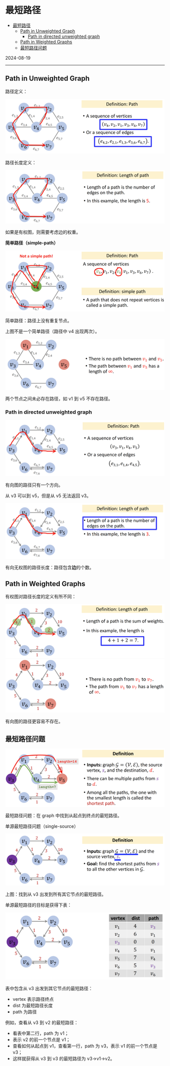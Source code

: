 # 最短路径

- [最短路径](#最短路径)
  - [Path in Unweighted Graph](#path-in-unweighted-graph)
    - [Path in directed unweighted graph](#path-in-directed-unweighted-graph)
  - [Path in Weighted Graphs](#path-in-weighted-graphs)
  - [最短路径问题](#最短路径问题)

2024-08-19
***

## Path in Unweighted Graph

路径定义：

<img src="./images/image-20240819143648946.png" alt="image-20240819143648946" style="zoom:50%;" />

路径长度定义：

<img src="./images/image-20240819143909296.png" alt="image-20240819143909296" style="zoom:50%;" />

如果是有权图，则需要考虑边的权重。

**简单路径（simple-path）**

<img src="./images/image-20240819144101536.png" alt="image-20240819144101536" style="zoom:50%;" />

简单路径：路径上没有重复节点。

上图不是一个简单路径（路径中 v4 出现两次）。

<img src="./images/image-20240819144212264.png" alt="image-20240819144212264" style="zoom:50%;" />

两个节点之间未必存在路径，如 v1 到 v5 不存在路径。

### Path in directed unweighted graph

<img src="./images/image-20240819144321807.png" alt="image-20240819144321807" style="zoom:50%;" />

有向图的路径只有一个方向。

从 v3 可以到 v5，但是从 v5 无法返回 v3。

<img src="./images/image-20240819144423139.png" alt="image-20240819144423139" style="zoom:50%;" />

有向无权图的路径长度：路径包含**边**的个数。

## Path in Weighted Graphs

有权图对路径长度的定义有所不同：

<img src="./images/image-20240819144617624.png" alt="image-20240819144617624" style="zoom:50%;" />

<img src="./images/image-20240819144659825.png" alt="image-20240819144659825" style="zoom:50%;" />

有向图的路径更容易不存在。

## 最短路径问题

<img src="./images/image-20240819144843856.png" alt="image-20240819144843856" style="zoom:50%;" />

最短路径问题：在 graph 中找到从起点到终点的最短路径。

单源最短路径问题（single-source）

<img src="./images/image-20240819145015329.png" alt="image-20240819145015329" style="zoom:50%;" />

上图：找到从 v3 出发到所有其它节点的最短路径。

单源最短路径的目标是获得下表：

<img src="./images/image-20240819145145174.png" alt="image-20240819145145174" style="zoom:50%;" />

表中包含从 v3 出发到其它节点的最短路径：

- vertex 表示路径终点
- dist 为最短路径长度
- path 为路径

例如，查看从 v3 到 v2 的最短路径：

- 看表中第二行，path 为 v1；
- 表示 v2 的前一个节点是 v1；
- 查看如何从起点到 v1，查看第一行，path 为 v3，表示 v1 的前一个节点是 v3；
- 这样就获得从 v3 到 v3 的最短路径为 v3->v1->v2。



